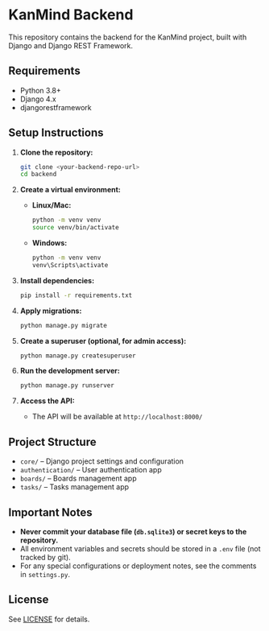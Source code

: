 # KanMind Backend

This repository contains the backend for the KanMind project, built with Django and Django REST Framework.

## Requirements

- Python 3.8+
- Django 4.x
- djangorestframework

## Setup Instructions

1. **Clone the repository:**

   ```bash
   git clone <your-backend-repo-url>
   cd backend
   ```

2. **Create a virtual environment:**

   - **Linux/Mac:**

     ```bash
     python -m venv venv
     source venv/bin/activate
     ```

   - **Windows:**
     ```bash
     python -m venv venv
     venv\Scripts\activate
     ```

3. **Install dependencies:**

   ```bash
   pip install -r requirements.txt
   ```

4. **Apply migrations:**

   ```bash
   python manage.py migrate
   ```

5. **Create a superuser (optional, for admin access):**

   ```bash
   python manage.py createsuperuser
   ```

6. **Run the development server:**

   ```bash
   python manage.py runserver
   ```

7. **Access the API:**
   - The API will be available at `http://localhost:8000/`

## Project Structure

- `core/` – Django project settings and configuration
- `authentication/` – User authentication app
- `boards/` – Boards management app
- `tasks/` – Tasks management app

## Important Notes

- **Never commit your database file (`db.sqlite3`) or secret keys to the repository.**
- All environment variables and secrets should be stored in a `.env` file (not tracked by git).
- For any special configurations or deployment notes, see the comments in `settings.py`.

## License

See [LICENSE](LICENSE) for details.
